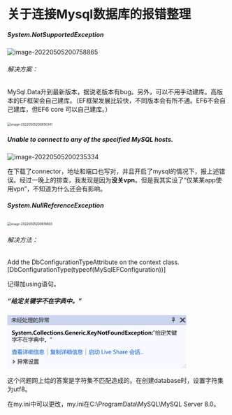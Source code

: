 # 关于连接Mysql数据库的报错整理

##### System.NotSupportedException

![image-20220505200758865](C:\Users\CaoYX\AppData\Roaming\Typora\typora-user-images\image-20220505200758865.png)

###### 解决方案：

MySql.Data升到最新版本，据说老版本有bug。另外，可以不用手动建库。高版本的EF框架会自己建库。（EF框架发展比较快，不同版本会有所不通。EF6不会自己建库，但EF6 core 可以自己建库。）

<img src="C:\Users\CaoYX\AppData\Roaming\Typora\typora-user-images\image-20220505200850341.png" alt="image-20220505200850341" style="zoom:50%;" />



##### Unable to connect to any of the specified MySQL hosts.

![image-20220505200235334](C:\Users\CaoYX\AppData\Roaming\Typora\typora-user-images\image-20220505200235334.png)

在下载了connector，地址和端口也写对，并且开启了mysql的情况下，报上述错误。经过一晚上的排查，我发现是因为**没关vpn**。但是我其实设了“仅某某app使用vpn”，不知道为什么还会有影响。



##### System.NullReferenceException

<img src="C:\Users\CaoYX\AppData\Roaming\Typora\typora-user-images\image-20220505200619803.png" alt="image-20220505200619803" style="zoom:50%;" />

###### 解决方法：

Add the DbConfigurationTypeAttribute on the context class.
[DbConfigurationType(typeof(MySqlEFConfiguration))]

记得加using语句。



##### “给定关键字不在字典中。”

<img src="image-20220505201344342.png" alt="image-20220505201344342" style="zoom:40%;" />

这个问题网上给的答案是字符集不匹配造成的。在创建database时，设置字符集为utf8。

在my.ini中可以更改，my.ini在C:\ProgramData\MySQL\MySQL Server 8.0。